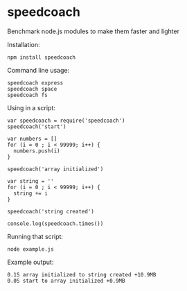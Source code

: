 speedcoach
==========

Benchmark node.js modules to make them faster and lighter

Installation:

    npm install speedcoach

Command line usage:

    speedcoach express
    speedcoach space
    speedcoach fs 

Using in a script:

    var speedcoach = require('speedcoach')
    speedcoach('start')
    
    var numbers = []
    for (i = 0 ; i < 99999; i++) {
      numbers.push(i)
    }
    
    speedcoach('array initialized')
    
    var string = ''
    for (i = 0 ; i < 99999; i++) {
      string += i
    }
    
    speedcoach('string created')
    
    console.log(speedcoach.times())

Running that script:

    node example.js

Example output:

    0.1S array initialized to string created +10.9MB 
    0.0S start to array initialized +0.9MB
